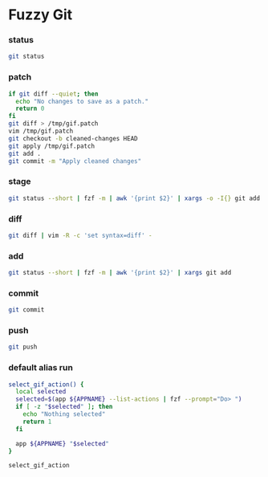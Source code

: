 # Fuzzy Git

### status
```sh
git status
```

### patch
```sh evaluate
if git diff --quiet; then
  echo "No changes to save as a patch."
  return 0
fi
git diff > /tmp/gif.patch
vim /tmp/gif.patch
git checkout -b cleaned-changes HEAD
git apply /tmp/gif.patch
git add .
git commit -m "Apply cleaned changes"
```

### stage
```sh evaluate
git status --short | fzf -m | awk '{print $2}' | xargs -o -I{} git add -e {}
```

### diff
```sh evaluate
git diff | vim -R -c 'set syntax=diff' -
```

### add
```sh
git status --short | fzf -m | awk '{print $2}' | xargs git add
```

### commit
```sh evaluate
git commit
```

### push
```sh
git push
```

### default alias run
```sh evaluate
select_gif_action() {
  local selected
  selected=$(app ${APPNAME} --list-actions | fzf --prompt="Do> ")
  if [ -z "$selected" ]; then
    echo "Nothing selected"
    return 1
  fi

  app ${APPNAME} "$selected"
}

select_gif_action
```

